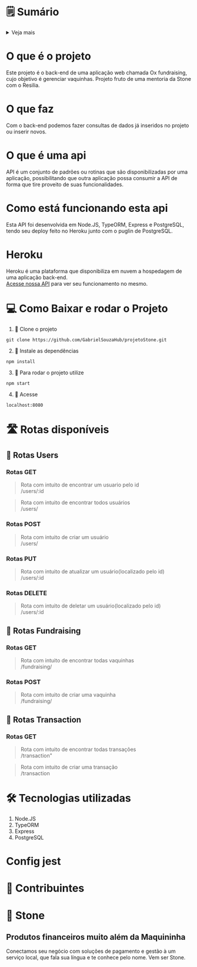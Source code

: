 # 🗒️ Sumário
<details>
<summary>Veja mais</summary>

1.  [O que é o projeto](https://github.com/GabrielSouzaHub/projetoStone#O-que-%c3%a9-o-projeto)
2.  [O que faz](https://github.com/GabrielSouzaHub/projetoStone#O-que-faz)
3.  [O que é uma api](https://github.com/GabrielSouzaHub/projetoStone#O-que-%c3%a9-uma-api) 
4.  [Como está funcionando a api](https://github.com/GabrielSouzaHub/projetoStone#Como-est%c3%a1-funcionando-esta-api)   
5.  [Heroku](https://github.com/GabrielSouzaHub/projetoStone#Heroku)  
6.  [Como baixar e rodar o projeto](https://github.com/GabrielSouzaHub/projetoStone#Como-baixar-e-rodar-o-projeto)       
7.  [Rotas disponíveis](https://github.com/GabrielSouzaHub/projetoStone#Rotas-dispon%c3%adveis) 
8.  [Tecnologias utilizadas](https://github.com/GabrielSouzaHub/projetoStone#Tecnologias-utilizadas) 
9.  [Config Jest](https://github.com/GabrielSouzaHub/projetoStone#Config-Jest) 
10. [Contribuentes](https://github.com/GabrielSouzaHub/projetoStone#Contribuintes) 
11. [Stone](https://github.com/GabrielSouzaHub/projetoStone#Stone) 
</details>

# O que é o projeto
Este projeto é o back-end de uma aplicação web chamada Ox fundraising, cujo objetivo é gerenciar vaquinhas. Projeto fruto de uma mentoria da Stone com o Resilia.
# O que faz
Com o back-end podemos fazer consultas de dados já inseridos no projeto ou inserir novos.
# O que é uma api
API é um conjunto de padrões ou rotinas que são disponibilizadas por uma aplicação, possibilitando que outra aplicação possa consumir a API de forma que tire proveito de suas funcionalidades.
# Como está funcionando esta api
Esta API foi desenvolvida em Node.JS, TypeORM, Express e PostgreSQL, tendo seu deploy feito no Heroku junto com o puglin de PostgreSQL.
# Heroku
Heroku é uma plataforma que disponibiliza em nuvem a hospedagem de uma aplicação back-end.<br>
[Acesse nossa API](https://fundraisingoxdev.herokuapp.com/users) para ver seu funcionamento no mesmo.
# 💻 Como Baixar e rodar o Projeto
1. 📌 Clone o projeto
```Shell
git clone https://github.com/GabrielSouzaHub/projetoStone.git
```
2. 📌 Instale as dependências
```Shell
npm install
```
3. 📌 Para rodar o projeto utilize
```Shell
npm start
```
4. 📌 Acesse
```Shell
localhost:8080
```
# 🛣️ Rotas disponíveis
## 📌 Rotas **Users**
###  Rotas GET
>Rota com intuito de encontrar um usuario pelo id
<br> /users/:id

> Rota com intuito de encontrar todos usuários
<br> /users/

### Rotas POST
> Rota com intuito de criar um usuário
<br> /users/

### Rotas PUT
> Rota com intuito de atualizar um usuário(localizado pelo id)
<br> /users/:id

### Rotas DELETE
> Rota com intuito de deletar um usuário(localizado pelo id)
<br> /users/:id

## 📌 Rotas **Fundraising**
### Rotas GET
> Rota com intuito de encontrar todas vaquinhas
<br> /fundraising/

### Rotas POST

> Rota com intuito de criar uma vaquinha
<br> /fundraising/

## 📌 Rotas **Transaction**
### Rotas GET
> Rota com intuito de encontrar todas transações
<br> /transaction"

> Rota com intuito de criar uma transação
<br> /transaction

# 🛠️ Tecnologias utilizadas
1. Node.JS
2. TypeORM
3. Express
4. PostgreSQL
# Config jest

# 🙍 Contribuintes
# 💚 Stone
## Produtos financeiros muito além da Maquininha
Conectamos seu negócio com soluções de pagamento e gestão à um serviço local, que fala sua língua e te conhece pelo nome. Vem ser Stone.
